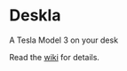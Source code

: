 # Deskla
A Tesla Model 3 on your desk

Read the [wiki](https://github.com/adamcatley/Deskla/wiki) for details.
